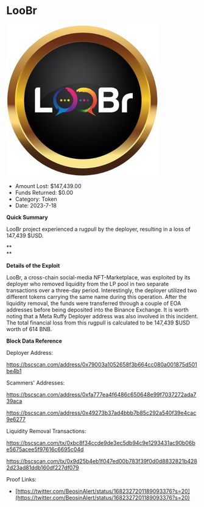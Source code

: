# LooBr
![LooBr](/rektimages/LooBr-Rugpull.png)
- Amount Lost: $147,439.00
- Funds Returned: $0.00
- Category: Token
- Date: 2023-7-18

**Quick Summary**

LooBr project experienced a rugpull by the deployer, resulting in a loss of 147,439 $USD.

 **  
**

 **Details of the Exploit**

LooBr, a cross-chain social-media NFT-Marketplace, was exploited by its deployer who removed liquidity from the LP pool in two separate transactions over a three-day period. Interestingly, the deployer utilized two different tokens carrying the same name during this operation. After the liquidity removal, the funds were transferred through a couple of EOA addresses before being deposited into the Binance Exchange. It is worth noting that a Meta Ruffy Deployer address was also involved in this incident. The total financial loss from this rugpull is calculated to be 147,439 $USD worth of 614 BNB.

  


 **Block Data Reference**

Deployer Address:

https://bscscan.com/address/0x79003a1052658f3b664cc080a001875d501be4b1

  


Scammers' Addresses:

https://bscscan.com/address/0xfa777ea4f6486c650648e99f7037272ada739aca

https://bscscan.com/address/0x49273b37ad4bbb7b85c292a540f39e4cac9e6277

  


Liquidity Removal Transactions:

https://bscscan.com/tx/0xbc8f34ccde9de3ec5db94c9e1293431ac90b06be5675acee5f97616c6695c04d

https://bscscan.com/tx/0x9d25b4eb1f047ed00b783f39f0d0d8832821b4282d23ad81ddb160df227df079


Proof Links:
- [https://twitter.com/BeosinAlert/status/1682327201189093376?s=20](https://twitter.com/BeosinAlert/status/1682327201189093376?s=20)


